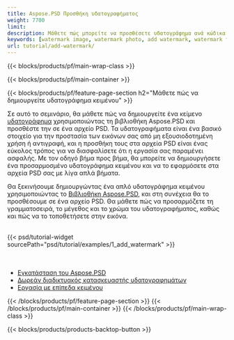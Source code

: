 ```yaml
---
title: Aspose.PSD Προσθήκη υδατογραφήματος
weight: 7700
limit: 
description: Μάθετε πώς μπορείτε να προσθέσετε υδατογράφημα ανά κώδικα.
keywords: [watermark image, watermark photo, add watermark, watermark for psd, export psd, open photoshop file, psd file preview, watermark photoshop]
url: tutorial/add-watermark/
---
```


{{< blocks/products/pf/main-wrap-class >}}


{{< blocks/products/pf/main-container >}}


{{< blocks/products/pf/feature-page-section h2="Μάθετε πώς να δημιουργείτε υδατογράφημα κειμένου" >}}

<p>
Σε αυτό το σεμινάριο, θα μάθετε πώς να δημιουργείτε ένα κείμενο <a href="https://products.aspose.app/psd/watermark">υδατογράφημα</a> χρησιμοποιώντας τη βιβλιοθήκη Aspose.PSD και προσθέστε την σε ένα αρχείο PSD. Τα υδατογραφήματα είναι ένα βασικό στοιχείο για την προστασία των εικόνων σας από μη εξουσιοδοτημένη χρήση ή αντιγραφή, και η προσθήκη τους στα αρχεία PSD είναι ένας εύκολος τρόπος για να διασφαλίσετε ότι η εργασία σας παραμένει ασφαλής. Με τον οδηγό βήμα προς βήμα, θα μπορείτε να δημιουργήσετε ένα προσαρμοσμένο υδατογράφημα κειμένου και να το εφαρμόσετε στα αρχεία PSD σας με λίγα απλά βήματα.
</p>

<p>
Θα ξεκινήσουμε δημιουργώντας ένα απλό υδατογράφημα κειμένου χρησιμοποιώντας το <a href="https://www.nuget.org/packages/Aspose.PSD">Βιβλιοθήκη Aspose.PSD</a>, και στη συνέχεια θα το προσθέσουμε σε ένα αρχείο PSD. Θα μάθετε πώς να προσαρμόζετε τη γραμματοσειρά, το μέγεθος και το χρώμα του υδατογραφήματος, καθώς και πώς να το τοποθετήσετε στην εικόνα.
</p>

<br />
{{< psd/tutorial-widget sourcePath="psd/tutorial/examples/1_add_watermark" >}}
<br />

<br />
<br />
<div class="code-sample">
    <ul class="link-list">
        <li class="link-item"><a href="https://docs.aspose.com/psd/net/installation/">Εγκατάσταση του Aspose.PSD</a></li>
        <li class="link-item"><a href="https://products.aspose.app/psd/watermark">Δωρεάν διαδικτυακός κατασκευαστής υδατογραφημάτων</a></li>
        <li class="link-item"><a href="https://docs.aspose.com/psd/net/working-with-text-layers/">Εργασία με επίπεδα κειμένου</a></li>
    </ul>
</div>


{{< /blocks/products/pf/feature-page-section >}}
{{< /blocks/products/pf/main-container >}}
{{< /blocks/products/pf/main-wrap-class >}}

{{< blocks/products/products-backtop-button >}}

